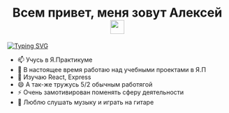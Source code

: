 <h1 align="center">Всем привет, меня зовут Алексей
<img src="https://github.com/blackcater/blackcater/raw/main/images/Hi.gif" height="32"/></h1>
<a href="https://git.io/typing-svg"><img src="https://readme-typing-svg.herokuapp.com?font=Fira+Code&pause=1000&color=000000&width=435&lines=%D0%A3%D1%87%D1%83%D1%81%D1%8C+%D0%BD%D0%B0+%D0%B2%D0%B5%D0%B1-%D1%80%D0%B0%D0%B7%D1%80%D0%B0%D0%B1%D0%BE%D1%82%D1%87%D0%B8%D0%BA%D0%B0" alt="Typing SVG" /></a>

- 📫 Учусь в Я.Практикуме
- 🔭 В настоящее время работаю над учебными проектами в Я.П
- 🌱 Изучаю React, Express
- 😄 А так-же тружусь 5/2 обычным работягой
- ⚡ Очень замотивирован поменять сферу деятельности
- 🤘 Люблю слушать музыку и играть на гитаре 
